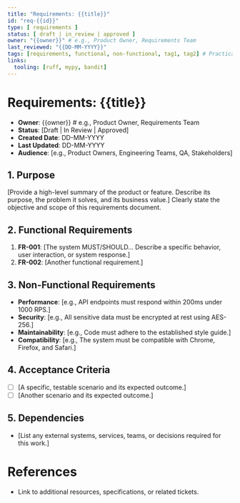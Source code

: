 ```yaml
---
title: "Requirements: {{title}}"
id: "req-{{id}}"
type: [ requirements ]
status: [ draft | in_review | approved ]
owner: "{{owner}}" # e.g., Product Owner, Requirements Team
last_reviewed: "{{DD-MM-YYYY}}"
tags: [requirements, functional, non-functional, tag1, tag2] # Practical tags for organization and search
links:
  tooling: [ruff, mypy, bandit]
---
```


# Requirements: {{title}}

- **Owner**: {{owner}} # e.g., Product Owner, Requirements Team
- **Status**: [Draft | In Review | Approved]
- **Created Date**: DD-MM-YYYY
- **Last Updated**: DD-MM-YYYY
- **Audience**: [e.g., Product Owners, Engineering Teams, QA, Stakeholders]

## 1. Purpose

[Provide a high-level summary of the product or feature. Describe its purpose, the problem it solves, and its business value.]
Clearly state the objective and scope of this requirements document.

## 2. Functional Requirements

1.  **FR-001**: [The system MUST/SHOULD... Describe a specific behavior, user interaction, or system response.]
2.  **FR-002**: [Another functional requirement.]
<!-- Add more functional requirements as needed. -->

## 3. Non-Functional Requirements

- **Performance**: [e.g., API endpoints must respond within 200ms under 1000 RPS.]
- **Security**: [e.g., All sensitive data must be encrypted at rest using AES-256.]
- **Maintainability**: [e.g., Code must adhere to the established style guide.]
- **Compatibility**: [e.g., The system must be compatible with Chrome, Firefox, and Safari.]
<!-- Add more non-functional requirements as needed. -->

## 4. Acceptance Criteria

- [ ] [A specific, testable scenario and its expected outcome.]
- [ ] [Another scenario and its expected outcome.]
<!-- Add more acceptance criteria as needed. -->

## 5. Dependencies

- [List any external systems, services, teams, or decisions required for this work.]
<!-- Add more dependencies as needed. -->

<!-- Add more numbered sections as needed, e.g., ## 6. [Another Section Title] -->

# References

- Link to additional resources, specifications, or related tickets.
